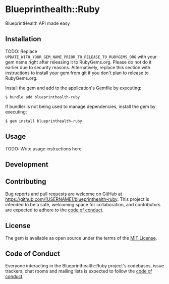 # Blueprinthealth::Ruby

BlueprintHealth API made easy 

## Installation

TODO: Replace `UPDATE_WITH_YOUR_GEM_NAME_PRIOR_TO_RELEASE_TO_RUBYGEMS_ORG` with your gem name right after releasing it to RubyGems.org. Please do not do it earlier due to security reasons. Alternatively, replace this section with instructions to install your gem from git if you don't plan to release to RubyGems.org.

Install the gem and add to the application's Gemfile by executing:

    $ bundle add blueprinthealth-ruby

If bundler is not being used to manage dependencies, install the gem by executing:

    $ gem install blueprinthealth-ruby

## Usage

TODO: Write usage instructions here

## Development


## Contributing

Bug reports and pull requests are welcome on GitHub at https://github.com/[USERNAME]/blueprinthealth-ruby. This project is intended to be a safe, welcoming space for collaboration, and contributors are expected to adhere to the [code of conduct](https://github.com/jaycb3/blueprinthealth-ruby/blob/master/CODE_OF_CONDUCT.md).

## License

The gem is available as open source under the terms of the [MIT License](https://opensource.org/licenses/MIT).

## Code of Conduct

Everyone interacting in the Blueprinthealth::Ruby project's codebases, issue trackers, chat rooms and mailing lists is expected to follow the [code of conduct](https://github.com/jaycb3/blueprinthealth-ruby/blob/master/CODE_OF_CONDUCT.md).

